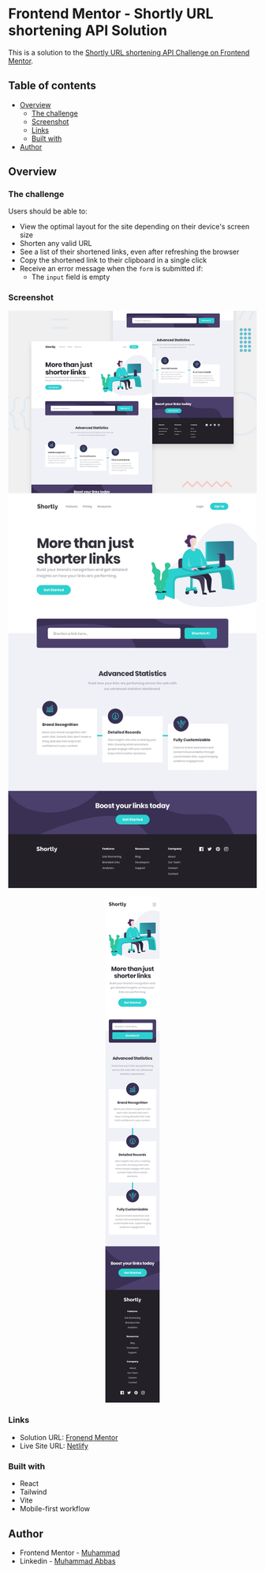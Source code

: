 # Frontend Mentor - Shortly URL shortening API Solution

This is a solution to the [Shortly URL shortening API Challenge on Frontend Mentor](https://www.frontendmentor.io/challenges/url-shortening-api-landing-page-2ce3ob-G).

## Table of contents

- [Overview](#overview)
  - [The challenge](#the-challenge)
  - [Screenshot](#screenshot)
  - [Links](#links)
  - [Built with](#built-with)
- [Author](#author)

## Overview

### The challenge

Users should be able to:

- View the optimal layout for the site depending on their device's screen size
- Shorten any valid URL
- See a list of their shortened links, even after refreshing the browser
- Copy the shortened link to their clipboard in a single click
- Receive an error message when the `form` is submitted if:
  - The `input` field is empty

### Screenshot

![](./design/desktop-preview.jpg)
![](./design/desktop-design.jpg)

<p align="center">
  <img src="./design/mobile-design.jpg" />
</p>

### Links

- Solution URL: [Fronend Mentor](https://www.frontendmentor.io/solutions/shortly-url-shortening-api-challenge-hdLzgDsQZl)
- Live Site URL: [Netlify](https://mu-shortly.netlify.app/)

### Built with

- React
- Tailwind
- Vite
- Mobile-first workflow

## Author

- Frontend Mentor - [Muhammad](https://www.frontendmentor.io/profile/mu-abbas)
- Linkedin - [Muhammad Abbas](https://www.linkedin.com/in/mu-abbas/)
